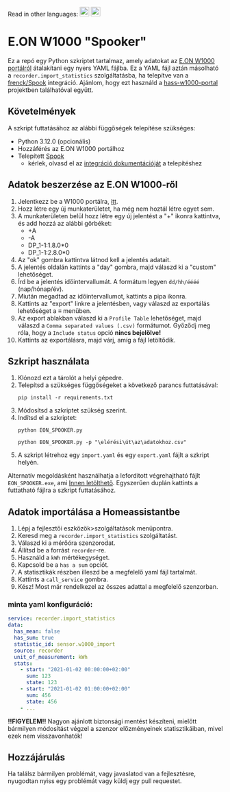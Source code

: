 Read in other languages: 
<kbd>[<img title="Magyar" alt="Magyar" src="https://cdn.statically.io/gh/hjnilsson/country-flags/master/svg/hu.svg" width="22">](README.hu.md)</kbd> 
<kbd> [<img title="English" alt="English" src="https://cdn.statically.io/gh/hjnilsson/country-flags/master/svg/us.svg" width="22">](README.en.md)</kbd>

# E.ON W1000 "Spooker"

Ez a repó egy Python szkriptet tartalmaz, amely adatokat az [E.ON W1000 portálról](https://energia.eon-hungaria.hu/W1000/) átalakítani egy nyers YAML fájlba. Ez a YAML fájl aztán másolható a `recorder.import_statistics` szolgáltatásba, ha telepítve van a [frenck/Spook](https://github.com/frenck/spook) integráció. Ajánlom, hogy ezt használd a [hass-w1000-portal](https://github.com/ZsBT/hass-w1000-portal) projektben találhatóval együtt.

## Követelmények

A szkript futtatásához az alábbi függőségek telepítése szükséges:

- Python 3.12.0 (opcionális)
- Hozzáférés az E.ON W1000 portálhoz
- Telepített [Spook](https://github.com/frenck/spook)
    - kérlek, olvasd el az [integráció dokumentációját](https://spook.boo) a telepítéshez

## Adatok beszerzése az E.ON W1000-ről

1. Jelentkezz be a W1000 portálra, [itt](https://energia.eon-hungaria.hu/W1000/Account/Login).
2. Hozz létre egy új munkaterületet, ha még nem hoztál létre egyet sem.
3. A munkaterületen belül hozz létre egy új jelentést a "+" ikonra kattintva, és add hozzá az alábbi görbéket:
    - +A
    - -A
    - DP_1-1:1.8.0*0
    - DP_1-1:2.8.0*0
4. Az "ok" gombra kattintva látnod kell a jelentés adatait.
5. A jelentés oldalán kattints a "day" gombra, majd válaszd ki a "custom" lehetőséget.
6. Írd be a jelentés időintervallumát. A formátum legyen `dd/hh/éééé` (nap/hónap/év).
7. Miután megadtad az időintervallumot, kattints a pipa ikonra.
8. Kattints az "export" linkre a jelentésben, vagy válaszd az exportálás lehetőséget a **≡** menüben.
9. Az export ablakban válaszd ki a `Profile Table` lehetőséget, majd válaszd a `Comma separated values (.csv)` formátumot. Győződj meg róla, hogy a `Include status` opció **nincs bejelölve!**
10. Kattints az exportálásra, majd várj, amíg a fájl letöltődik.

## Szkript használata

1. Klónozd ezt a tárolót a helyi gépedre.
2. Telepítsd a szükséges függőségeket a következő parancs futtatásával:
    ```
    pip install -r requirements.txt
    ```
3. Módosítsd a szkriptet szükség szerint.
4. Indítsd el a szkriptet:
    ```pwsh
    python EON_SPOOKER.py
    ```
    ```pwsh
    python EON_SPOOKER.py -p "\elérési\út\az\adatokhoz.csv"
5. A szkript létrehoz egy `import.yaml` és egy `export.yaml` fájlt a szkript helyén.

Alternatív megoldásként használhatja a lefordított végrehajtható fájlt `EON_SPOOKER.exe`, ami [Innen letölthető](https://github.com/Netesfiu/EON_SPOOKER/releases/tag/main). Egyszerűen duplán kattints a futtatható fájlra a szkript futtatásához.

## Adatok importálása a Homeassistantbe

1. Lépj a fejlesztői eszközök>szolgáltatások menüpontra.
2. Keresd meg a `recorder.import_statistics` szolgáltatást.
3. Válaszd ki a mérőóra szenzorodat.
4. Állítsd be a forrást `recorder`-re.
5. Használd a `kWh` mértékegységet.
6. Kapcsold be a `has a sum` opciót.
7. A statisztikák részben illeszd be a megfelelő yaml fájl tartalmát.
8. Kattints a `call_service` gombra.
9. Kész! Most már rendelkezel az összes adattal a megfelelő szenzorban.

### minta yaml konfiguráció:
```yaml
service: recorder.import_statistics
data:
  has_mean: false
  has_sum: true
  statistic_id: sensor.w1000_import
  source: recorder
  unit_of_measurement: kWh
  stats:
    - start: "2021-01-02 00:00:00+02:00"
      sum: 123
      state: 123
    - start: "2021-01-02 01:00:00+02:00"
      sum: 456
      state: 456
    - ...
```

**!!FIGYELEM!!** Nagyon ajánlott biztonsági mentést készíteni, mielőtt bármilyen módosítást végzel a szenzor előzményeinek statisztikáiban, mivel ezek nem visszavonhatók!

## Hozzájárulás

Ha találsz bármilyen problémát, vagy javaslatod van a fejlesztésre, nyugodtan nyiss egy problémát vagy küldj egy pull requestet.

